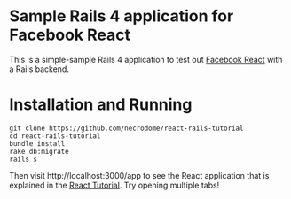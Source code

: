 # Sample Rails 4 application for Facebook React

This is a simple-sample Rails 4 application to test out [Facebook React](http://facebook.github.io/react/)
with a Rails backend.

# Installation and Running
```
git clone https://github.com/necrodome/react-rails-tutorial
cd react-rails-tutorial
bundle install
rake db:migrate
rails s
```

Then visit http://localhost:3000/app to see the React application that is explained in the
[React Tutorial](http://facebook.github.io/react/docs/tutorial.html). Try opening multiple tabs!
